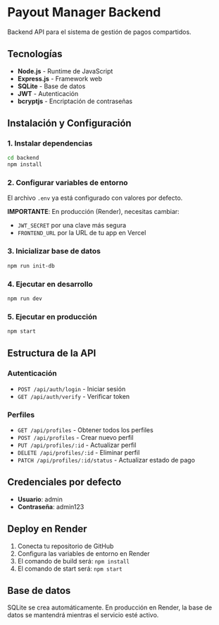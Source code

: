 
# Payout Manager Backend

Backend API para el sistema de gestión de pagos compartidos.

## Tecnologías

- **Node.js** - Runtime de JavaScript
- **Express.js** - Framework web
- **SQLite** - Base de datos
- **JWT** - Autenticación
- **bcryptjs** - Encriptación de contraseñas

## Instalación y Configuración

### 1. Instalar dependencias
```bash
cd backend
npm install
```

### 2. Configurar variables de entorno
El archivo `.env` ya está configurado con valores por defecto. 

**IMPORTANTE**: En producción (Render), necesitas cambiar:
- `JWT_SECRET` por una clave más segura
- `FRONTEND_URL` por la URL de tu app en Vercel

### 3. Inicializar base de datos
```bash
npm run init-db
```

### 4. Ejecutar en desarrollo
```bash
npm run dev
```

### 5. Ejecutar en producción
```bash
npm start
```

## Estructura de la API

### Autenticación
- `POST /api/auth/login` - Iniciar sesión
- `GET /api/auth/verify` - Verificar token

### Perfiles
- `GET /api/profiles` - Obtener todos los perfiles
- `POST /api/profiles` - Crear nuevo perfil
- `PUT /api/profiles/:id` - Actualizar perfil
- `DELETE /api/profiles/:id` - Eliminar perfil
- `PATCH /api/profiles/:id/status` - Actualizar estado de pago

## Credenciales por defecto

- **Usuario**: admin
- **Contraseña**: admin123

## Deploy en Render

1. Conecta tu repositorio de GitHub
2. Configura las variables de entorno en Render
3. El comando de build será: `npm install`
4. El comando de start será: `npm start`

## Base de datos

SQLite se crea automáticamente. En producción en Render, la base de datos se mantendrá mientras el servicio esté activo.
